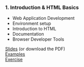 ### 1. Introduction & HTML Basics

- Web Application Development
- Environment setup
- Introduction to HTML
- Documentation
- Browser Developer Tools


<a href="https://shor10.me/T3SF" target="_blank">Slides</a> (or download the PDF)
<br>
[Examples](examples/)
<br>
[Exercise](exercise/)
